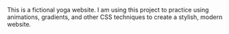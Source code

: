 This is a fictional yoga website. I am using this project to practice using animations, gradients, and other CSS techniques to create a stylish, modern website. 
